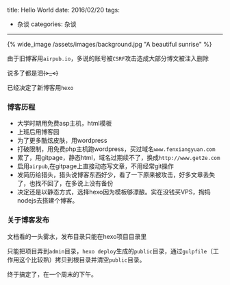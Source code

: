 title: Hello World
date: 2016/02/20
tags:
  - 杂谈
categories: 杂谈
---

{% wide_image /assets/images/background.jpg  "A beautiful sunrise" %}

由于旧博客用`airpub.io`，多说的账号被`CSRF`攻击造成大部分博文被注入删除

说多了都是泪~~~~(>_<)~~~~

已经决定了新博客用`hexo`

### 博客历程
* 大学时期用免费asp主机，html模板
* 上班后用博客园
* 为了更多酷炫皮肤，用wordpress
* 打破限制，用免费php主机跑wordpress，买过域名`www.fenxiangyuan.com`
* 累了，用gitpage，静态html，域名过期续不了，换成`http://www.get2e.com`
* 启用`airpub`,在gitpage上直接动态写文章，不用经常git操作
* 发简历给猎头，猎头说博客东西好少，看了一下原来被攻击，好多文章丢失了，也找不回了，在多说上没有备份
* 决定还是以静态方式，选择hexo因为模板够漂酿。实在没钱买VPS，掏捣nodejs去搭建个博客。

### 关于博客发布

文档看的一头雾水，发布目录只能在hexo项目目录里

只能把项目弄到`admin`目录，`hexo deploy`生成的`public`目录，通过`gulpfile`（工作用这个比较熟）拷贝到根目录并清空`public`目录。

终于搞定了，在一个周末的下午。
